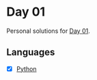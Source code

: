 # Day 01
Personal solutions for [Day 01](https://adventofcode.com/2023/day/1).

## Languages

- [X] [Python](/2023/Day01/Python/)
